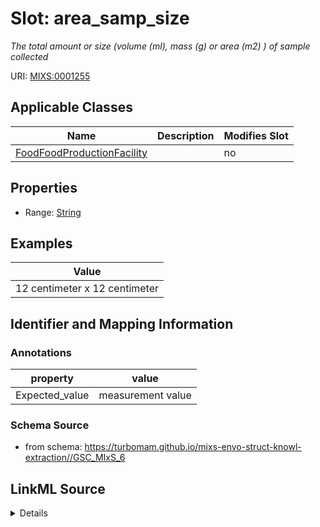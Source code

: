 # Slot: area_samp_size


_The total amount or size (volume (ml), mass (g) or area (m2) ) of sample collected_



URI: [MIXS:0001255](https://w3id.org/mixs/0001255)



<!-- no inheritance hierarchy -->




## Applicable Classes

| Name | Description | Modifies Slot |
| --- | --- | --- |
[FoodFoodProductionFacility](FoodFoodProductionFacility.md) |  |  no  |







## Properties

* Range: [String](String.md)






## Examples

| Value |
| --- |
| 12 centimeter x 12 centimeter |

## Identifier and Mapping Information





### Annotations

| property | value |
| --- | --- |
| Expected_value | measurement value || Preferred_unit | centimeter |



### Schema Source


* from schema: https://turbomam.github.io/mixs-envo-struct-knowl-extraction//GSC_MIxS_6




## LinkML Source

<details>
```yaml
name: area_samp_size
annotations:
  Expected_value:
    tag: Expected_value
    value: measurement value
  Preferred_unit:
    tag: Preferred_unit
    value: centimeter
description: The total amount or size (volume (ml), mass (g) or area (m2) ) of sample
  collected
title: area sampled size
notes:
- area
- sample
- size
examples:
- value: 12 centimeter x 12 centimeter
from_schema: https://turbomam.github.io/mixs-envo-struct-knowl-extraction//GSC_MIxS_6
rank: 1000
string_serialization: '{integer} {unit} x {integer} {unit}'
slot_uri: MIXS:0001255
multivalued: false
alias: area_samp_size
domain_of:
- FoodFoodProductionFacility
range: string
required: false
recommended: false

```
</details>